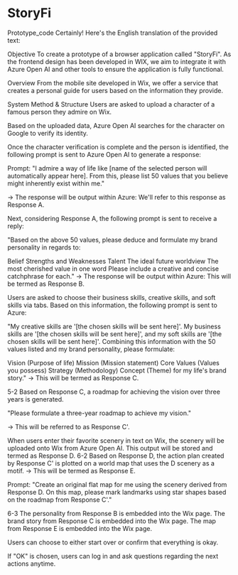 # StoryFi
Prototype_code
Certainly! Here's the English translation of the provided text:

Objective
To create a prototype of a browser application called "StoryFi". As the frontend design has been developed in WIX, we aim to integrate it with Azure Open AI and other tools to ensure the application is fully functional.

Overview
From the mobile site developed in Wix, we offer a service that creates a personal guide for users based on the information they provide.

System Method & Structure
Users are asked to upload a character of a famous person they admire on Wix.

Based on the uploaded data, Azure Open AI searches for the character on Google to verify its identity.

Once the character verification is complete and the person is identified, the following prompt is sent to Azure Open AI to generate a response:

Prompt:
"I admire a way of life like [name of the selected person will automatically appear here]. From this, please list 50 values that you believe might inherently exist within me."

→ The response will be output within Azure: We'll refer to this response as Response A.

Next, considering Response A, the following prompt is sent to receive a reply:

"Based on the above 50 values, please deduce and formulate my brand personality in regards to:

Belief
Strengths and Weaknesses
Talent
The ideal future worldview
The most cherished value in one word
Please include a creative and concise catchphrase for each."
→ The response will be output within Azure: This will be termed as Response B.

Users are asked to choose their business skills, creative skills, and soft skills via tabs. Based on this information, the following prompt is sent to Azure:

"My creative skills are '[the chosen skills will be sent here]'. My business skills are '[the chosen skills will be sent here]', and my soft skills are '[the chosen skills will be sent here]'. Combining this information with the 50 values listed and my brand personality, please formulate:

Vision (Purpose of life)
Mission (Mission statement)
Core Values (Values you possess)
Strategy (Methodology)
Concept (Theme) for my life's brand story."
→ This will be termed as Response C.

5-2 Based on Response C, a roadmap for achieving the vision over three years is generated.

"Please formulate a three-year roadmap to achieve my vision."

→ This will be referred to as Response C'.

When users enter their favorite scenery in text on Wix, the scenery will be uploaded onto Wix from Azure Open AI. This output will be stored and termed as Response D.
6-2 Based on Response D, the action plan created by Response C' is plotted on a world map that uses the D scenery as a motif. → This will be termed as Response E.

Prompt:
"Create an original flat map for me using the scenery derived from Response D. On this map, please mark landmarks using star shapes based on the roadmap from Response C'."

6-3
The personality from Response B is embedded into the Wix page.
The brand story from Response C is embedded into the Wix page.
The map from Response E is embedded into the Wix page.

Users can choose to either start over or confirm that everything is okay.

If "OK" is chosen, users can log in and ask questions regarding the next actions anytime.
